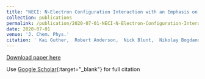 ```yaml
---
title: "NECI: N-Electron Configuration Interaction with an Emphasis on State-of-the-Art Stochastic Methods"
collection: publications
permalink: /publication/2020-07-01-NECI-N-Electron-Configuration-Interaction-with-an-Emphasis-on-State-of-the-Art-Stochastic-Methods
date: 2020-07-01
venue: 'J. Chem. Phys.'
citation: ' Kai Guther,  Robert Anderson,  Nick Blunt,  Nikolay Bogdanov,  Deidre Cleland,  Nike Dattani,  Werner Dobrautz,  Khaldoon Ghanem,  Peter Jeszenszki,  Niklas Liebermann,  Giovanni Manni,  Alexander Lozovoi,  Hongjun Luo,  Dongxia Ma,  Florian Merz,  Catherine Overy,  Markus Rampp,  Pradipta Samanta,  Lauretta Schwarz,  James Shepherd,  Simon Smart,  Eugenio Vitale,  Oskar Weser,  George Booth,  Ali Alavi, &quot;NECI: N-Electron Configuration Interaction with an Emphasis on State-of-the-Art Stochastic Methods.&quot; J. Chem. Phys., 2020.'
---
```

[Download paper here](https://pubs.aip.org/aip/jcp/article/153/3/034107/1059360/NECI-N-Electron-Configuration-Interaction-with-an)

Use [Google Scholar](https://scholar.google.com/scholar?q=NECI:+N+Electron+Configuration+Interaction+with+an+Emphasis+on+State+of+the+Art+Stochastic+Methods){:target="_blank"} for full citation